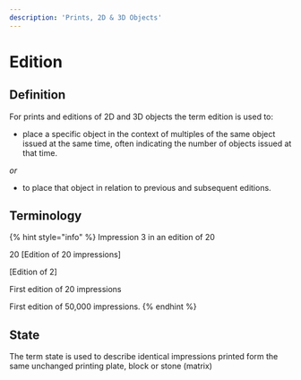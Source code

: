 ```yaml
---
description: 'Prints, 2D & 3D Objects'
---
```


# Edition

## **Definition**

For prints and editions of 2D and 3D objects the term edition is used to:

* place a specific object in the context of multiples of the same object issued at the same time, often indicating the number of objects issued at that time.

_or_

* to place that object in relation to previous and subsequent editions.

## Terminology

{% hint style="info" %}
Impression 3 in an edition of 20

20 \[Edition of 20 impressions\]

\[Edition of 2\]

First edition of 20 impressions

First edition of 50,000 impressions.
{% endhint %}

## State

The term state is used to describe identical impressions printed form the same unchanged printing plate, block or stone \(matrix\)

